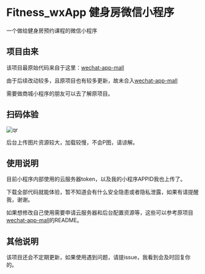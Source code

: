 # Fitness_wxApp 健身房微信小程序
一个做给健身房预约课程的微信小程序

## 项目由来

该项目最原始代码来自于这里：[wechat-app-mall](https://github.com/EastWorld/wechat-app-mall)

由于后续改动较多，且原项目也有较多更新，故未合入[wechat-app-mall](https://github.com/EastWorld/wechat-app-mall)

需要做商城小程序的朋友可以去了解原项目。

## 扫码体验

![qr](https://github.com/Mocha-L/Fitness_wxApp/blob/master/res/my_qr.jpg)

后台上传图片资源较大，加载较慢，不会P图，请谅解。


## 使用说明

目前小程序内部使用的云服务器token，以及我的小程序APPID我也上传了。

下载全部代码就能体验，暂不知道会有什么安全隐患或者隐私泄露，如果有请提醒我，谢谢。

如果想修改自己使用需要申请云服务器和后台配置资源等，这些可以参考原项目[wechat-app-mall](https://github.com/EastWorld/wechat-app-mall)的README。

## 其他说明

该项目还会不定期更新，如果使用遇到问题，请提issue，我看到会及时回复你的。
